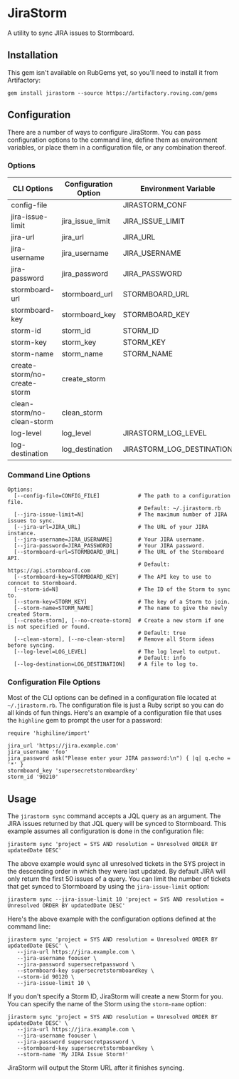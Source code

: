 # JiraStorm
A utility to sync JIRA issues to Stormboard.

## Installation
This gem isn't available on RubGems yet, so you'll need to install it from Artifactory:

```
gem install jirastorm --source https://artifactory.roving.com/gems
```

## Configuration
There are a number of ways to configure JiraStorm. You can pass configuration options to the command line, define them as environment variables, or place them in a configuration file, or any combination thereof.

### Options
| CLI Options | Configuration Option | Environment Variable |
| ------------- | -------------------- | -------------------- |
| config-file | | JIRASTORM_CONF |
| jira-issue-limit | jira_issue_limit | JIRA_ISSUE_LIMIT |
| jira-url | jira_url | JIRA_URL |
| jira-username | jira_username | JIRA_USERNAME |
| jira-password | jira_password | JIRA_PASSWORD |
| stormboard-url | stormboard_url | STORMBOARD_URL |
| stormboard-key | stormboard_key | STORMBOARD_KEY |
| storm-id | storm_id | STORM_ID |
| storm-key | storm_key | STORM_KEY |
| storm-name | storm_name | STORM_NAME |
| create-storm/no-create-storm | create_storm | |
| clean-storm/no-clean-storm | clean_storm | |
| log-level | log_level | JIRASTORM_LOG_LEVEL |
| log-destination | log_destination | JIRASTORM_LOG_DESTINATION |

### Command Line Options
```
Options:
  [--config-file=CONFIG_FILE]            # The path to a configuration file.
                                         # Default: ~/.jirastorm.rb
  [--jira-issue-limit=N]                 # The maximum number of JIRA issues to sync.
  [--jira-url=JIRA_URL]                  # The URL of your JIRA instance.
  [--jira-username=JIRA_USERNAME]        # Your JIRA username.
  [--jira-password=JIRA_PASSWORD]        # Your JIRA password.
  [--stormboard-url=STORMBOARD_URL]      # The URL of the Stormboard API.
                                         # Default: https://api.stormboard.com
  [--stormboard-key=STORMBOARD_KEY]      # The API key to use to conncet to Stormboard.
  [--storm-id=N]                         # The ID of the Storm to sync to.
  [--storm-key=STORM_KEY]                # The key of a Storm to join.
  [--storm-name=STORM_NAME]              # The name to give the newly created Storm.
  [--create-storm], [--no-create-storm]  # Create a new storm if one is not specified or found.
                                         # Default: true
  [--clean-storm], [--no-clean-storm]    # Remove all Storm ideas before syncing.
  [--log-level=LOG_LEVEL]                # The log level to output.
                                         # Default: info
  [--log-destination=LOG_DESTINATION]    # A file to log to.
```

### Configuration File Options
Most of the CLI options can be defined in a configuration file located at `~/.jirastorm.rb`. The configuration file is just a Ruby script so you can do all kinds of fun things. Here's an example of a configuration file that uses the `highline` gem to prompt the user for a password:

```
require 'highiline/import'

jira_url 'https://jira.example.com'
jira_username 'foo'
jira_password ask("Please enter your JIRA password:\n") { |q| q.echo = '*' }
stormboard_key 'supersecretstormboardkey'
storm_id '90210'
```

## Usage
The `jirastorm sync` command accepts a JQL query as an argument. The JIRA issues returned by that JQL query will be synced to Stormboard. This example assumes all configuration is done in the configuration file:

```
jirastorm sync 'project = SYS AND resolution = Unresolved ORDER BY updatedDate DESC'
```

The above example would sync all unresolved tickets in the SYS project in the descending order in which they were last updated. By default JIRA will only return the first 50 issues of a query. You can limit the number of tickets that get synced to Stormboard by using the `jira-issue-limit` option:

```
jirastorm sync --jira-issue-limit 10 'project = SYS AND resolution = Unresolved ORDER BY updatedDate DESC'
```

Here's the above example with the configuration options defined at the command line:

```
jirastorm sync 'project = SYS AND resolution = Unresolved ORDER BY updatedDate DESC' \
   --jira-url https://jira.example.com \
   --jira-username foouser \
   --jira-password supersecretpassword \
   --stormboard-key supersecretstormboardkey \
   --storm-id 90120 \
   --jira-issue-limit 10 \
```

If you don't specify a Storm ID, JiraStorm will create a new Storm for you. You can specify the name of the Storm using the `storm-name` option:

```
jirastorm sync 'project = SYS AND resolution = Unresolved ORDER BY updatedDate DESC' \
   --jira-url https://jira.example.com \
   --jira-username foouser \
   --jira-password supersecretpassword \
   --stormboard-key supersecretstormboardkey \
   --storm-name 'My JIRA Issue Storm!'
```

JiraStorm will output the Storm URL after it finishes syncing.
